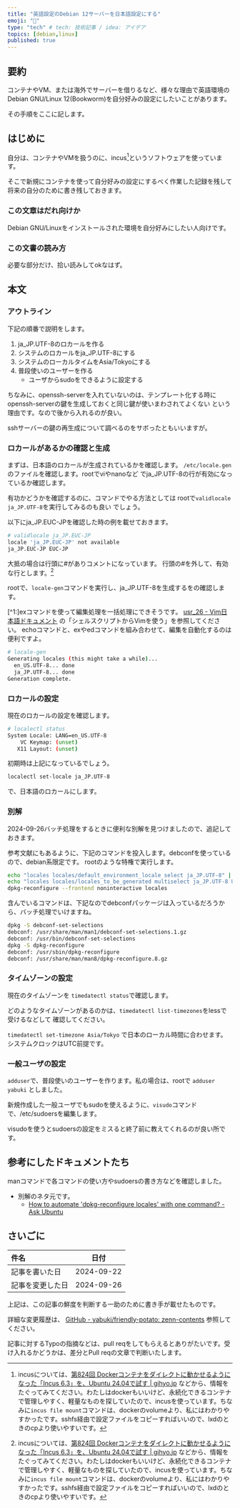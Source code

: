 ```yaml
---
title: "英語設定のDebian 12サーバーを日本語設定にする"
emoji: "🎉"
type: "tech" # tech: 技術記事 / idea: アイデア
topics: [debian,linux]
published: true
---
```

## 要約

コンテナやVM、または海外でサーバーを借りるなど、様々な理由で英語環境の
Debian GNU/Linux 12(Bookworm)を自分好みの設定にしたいことがあります。

その手順をここに記します。

## はじめに

自分は、コンテナやVMを扱うのに、incus[^1]というソフトウェアを使っています。

そこで新規にコンテナを使って自分好みの設定にするべく作業した記録を残して
将来の自分のために書き残しておきます。

[^1]: incusについては、[第824回 Dockerコンテナをダイレクトに動かせるようになった「Incus 6.3」を、Ubuntu 24.04で試す | gihyo.jp](https://gihyo.jp/admin/serial/01/ubuntu-recipe/0824) などから、情報をたぐってみてください。わたしはdockerもいいけど、永続化できるコンテナで管理しやすく、軽量なものを探していたので、incusを使っています。ちなみに`incus file mount`コマンドは、dockerのvolumeより、私にはわかりやすかったです。sshfs経由で設定ファイルをコピーすればいいので、lxdのときのcpより使いやすいです。

### この文章はだれ向けか

Debian GNU/Linuxをインストールされた環境を自分好みにしたい人向けです。

### この文書の読み方

必要な部分だけ、拾い読みしてokなはず。

## 本文

### アウトライン

下記の順番で説明をします。

1. ja_JP.UTF-8のロカールを作る
1. システムのロカールをja_JP.UTF-8にする
1. システムのローカルタイムをAsia/Tokyoにする
1. 普段使いのユーザーを作る
    - ユーザからsudoをできるように設定する

ちなみに、openssh-serverを入れていないのは、テンプレート化する時に
openssh-serverの鍵を生成しておくと同じ鍵が使いまわされてよくない
という理由です。なので後から入れるのが良い。

sshサーバーの鍵の再生成について調べるのをサボったともいいますが。

### ロカールがあるかの確認と生成

まずは、日本語のロカールが生成されているかを確認します。
`/etc/locale.gen`のファイルを確認します。rootでviやnanoなど
でja_JP.UTF-8の行が有効になっているか確認します。

有功かどうかを確認するのに、コマンドでやる方法としては
rootで`validlocale ja_JP.UTF-8`を実行してみるのも良い
でしょう。

以下にja_JP.EUC-JPを確認した時の例を載せておきます。

```sh
# validlocale ja_JP.EUC-JP
locale 'ja_JP.EUC-JP' not available
ja_JP.EUC-JP EUC-JP
```

大抵の場合は行頭に#がありコメントになっています。
行頭の#を外して、有効な行とします。[^1]

rootで、`locale-gen`コマンドを実行し、ja_JP.UTF-8を生成するをの確認します。

[^1:]exコマンドを使って編集処理を一括処理にできそうです。
[usr_26 - Vim日本語ドキュメント](https://vim-jp.org/vimdoc-ja/usr_26.html#26.4)
の「シェルスクリプトからVimを使う」を参照してください。
echoコマンドと、exやedコマンドを組み合わせて、編集を自動化するのは便利ですよ。


```sh
# locale-gen 
Generating locales (this might take a while)...
  en_US.UTF-8... done
  ja_JP.UTF-8... done
Generation complete.
```

### ロカールの設定

現在のロカールの設定を確認します。

```sh
# localectl status
System Locale: LANG=en_US.UTF-8
    VC Keymap: (unset)
   X11 Layout: (unset)
```

初期時は上記になっているでしょう。

```sh
localectl set-locale ja_JP.UTF-8
```

で、日本語のロカールにします。

### 別解

2024-09-26バッチ処理をするときに便利な別解を見つけましたので、追記しておきます。

参考文献にもあるように、下記のコマンドを投入します。debconfを使っているので、debian系限定です。
rootのような特権で実行します。

```sh
echo "locales locales/default_environment_locale select ja_JP.UTF-8" | debconf-set-selections
echo "locales locales/locales_to_be_generated multiselect ja_JP.UTF-8 UTF-8" | debconf-set-selections
dpkg-reconfigure --frontend noninteractive locales
```

含んでいるコマンドは、下記なのでdebconfパッケージは入っているだろうから、バッチ処理でいけますね。

```sh
dpkg -S debconf-set-selections
debconf: /usr/share/man/man1/debconf-set-selections.1.gz
debconf: /usr/bin/debconf-set-selections
dpkg -S dpkg-reconfigure
debconf: /usr/sbin/dpkg-reconfigure
debconf: /usr/share/man/man8/dpkg-reconfigure.8.gz
```

### タイムゾーンの設定

現在のタイムゾーンを
`timedatectl status`で確認します。

どのようなタイムゾーンがあるのかは、`timedatectl list-timezones`をlessで受けるなどして
確認してください。

`timedatectl set-timezone Asia/Tokyo`
で日本のローカル時間に合わせます。システムクロックはUTC前提です。

### 一般ユーザの設定

`adduser`で、普段使いのユーザーを作ります。私の場合は、rootで
`adduser yabuki` としました。

新規作成した一般ユーザでもsudoを使えるように、`visudo`コマンドで、/etc/sudoersを編集します。

visudoを使うとsudoersの設定をミスると終了前に教えてくれるのが良い所です。

## 参考にしたドキュメントたち

manコマンドで各コマンドの使い方やsudoersの書き方などを確認しました。

- 別解のネタ元です。
  - [How to automate 'dpkg-reconfigure locales' with one command? - Ask Ubuntu](https://askubuntu.com/questions/683406/how-to-automate-dpkg-reconfigure-locales-with-one-command)

## さいごに

|     件名       |   日付   |
|:----           |:----:|
|記事を書いた日  |2024-09-22|
|記事を変更した日|2024-09-26|

上記は、この記事の鮮度を判断する一助のために書き手が載せたものです。

詳細な変更履歴は、
[GitHub - yabuki/friendly-potato: zenn-contents](https://github.com/yabuki/friendly-potato)
参照してください。

記事に対するTypoの指摘などは、pull reqをしてもらえるとありがたいです。受け入れるかどうかは、差分とPull reqの文章で判断いたします。

<!-- 文章の目的は何か -->
<!-- 読み手に何の情報を伝えるのか -->
<!-- 読んだひとにどういう行動をしてもらいたいのか -->
<!-- だれに向けての文章か -->
<!-- この文章の肝はどこか -->
